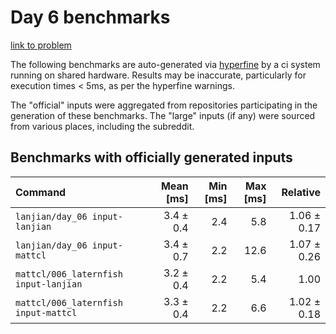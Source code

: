 # Day 6 benchmarks

[link to problem](http://adventofcode.com/2021/day/6)

The following benchmarks are auto-generated via [hyperfine](https://github.com/sharkdp/hyperfine) by a ci system running on shared hardware. Results may be inaccurate, particularly for execution times < 5ms, as per the hyperfine warnings.

The "official" inputs were aggregated from repositories participating in the generation of these benchmarks. The "large" inputs (if any) were sourced from various places, including the subreddit.

## Benchmarks with officially generated inputs
| Command | Mean [ms] | Min [ms] | Max [ms] | Relative |
|:---|---:|---:|---:|---:|
| `lanjian/day_06 input-lanjian` | 3.4 ± 0.4 | 2.4 | 5.8 | 1.06 ± 0.17 |
| `lanjian/day_06 input-mattcl` | 3.4 ± 0.7 | 2.2 | 12.6 | 1.07 ± 0.26 |
| `mattcl/006_laternfish input-lanjian` | 3.2 ± 0.4 | 2.2 | 5.4 | 1.00 |
| `mattcl/006_laternfish input-mattcl` | 3.3 ± 0.4 | 2.2 | 6.6 | 1.02 ± 0.18 |
